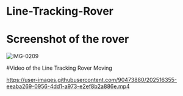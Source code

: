 # Line-Tracking-Rover


# Screenshot of the rover
![IMG-0209](https://user-images.githubusercontent.com/90473880/202516148-dbfd487b-866f-4384-b7e6-15dd6ad1e6f0.jpg)


#Video of the Line Tracking Rover Moving

https://user-images.githubusercontent.com/90473880/202516355-eeaba269-0956-4dd1-a973-e2ef8b2a886e.mp4


